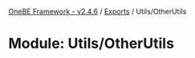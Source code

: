 [OneBE Framework - v2.4.6](../README.md) / [Exports](../modules.md) / Utils/OtherUtils

# Module: Utils/OtherUtils
